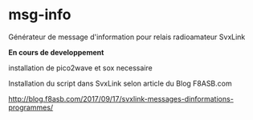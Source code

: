 # msg-info
Générateur de message d'information pour relais radioamateur SvxLink

**En cours de developpement**

installation de pico2wave et sox necessaire

Installation du script dans SvxLink selon article du Blog F8ASB.com

http://blog.f8asb.com/2017/09/17/svxlink-messages-dinformations-programmes/

